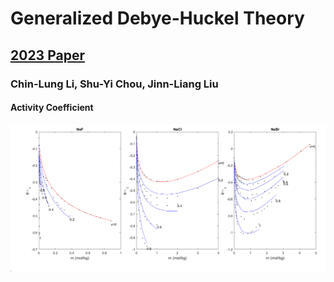 # Generalized Debye-Huckel Theory
## [2023 Paper](https://www.sciencedirect.com/science/article/abs/pii/S0378381222002813) 
### Chin-Lung Li, Shu-Yi Chou, Jinn-Liang Liu
#### Activity Coefficient
![Activity Coefficient](fig2.png)


